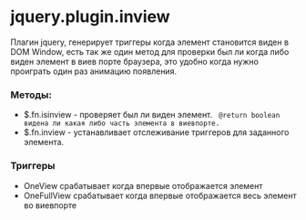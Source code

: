 # jquery.plugin.inview
Плагин jquery, генерирует триггеры когда элемент становится виден в DOM Window, есть так же один метод для проверки был ли когда либо виден элемент в виев порте браузера, это удобно когда нужно проиграть один раз анимацию появления.
### Методы:
- $.fn.isinview - проверяет был ли виден элемент.
```	@return boolean видена ли какая либо часть элемента в виевпорте.```
- $.fn.inview - устанавливает отслеживание триггеров для заданного элемента.

### Триггеры
* OneView срабатывает когда впервые отображается элемент
* OneFullView срабатывает когда впервые отображается весь элемент во виевпорте
